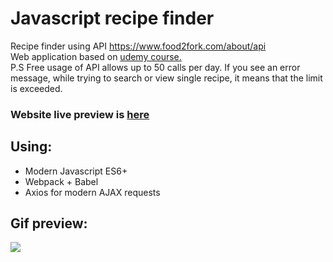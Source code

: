 # Javascript recipe finder

Recipe finder using API <a target="_blank" href="https://www.food2fork.com/about/api">https://www.food2fork.com/about/api</a>
<br>Web application based on <a target="_blank" href="https://www.udemy.com/the-complete-javascript-course/">udemy course.</a>
<br>P.S Free usage of API allows up to 50 calls per day. If you see an error message, while trying to search or view single recipe, it means that the limit is exceeded.
### Website live preview is <a target="_blank" href="http://jsforkify.andreyuk.com">here</a><br>

## Using:
* Modern Javascript ES6+
* Webpack + Babel
* Axios for modern AJAX requests

## Gif preview:
<img src="https://raw.githubusercontent.com/andreyukD/javascript-forkify-project/master/image_assets/1.gif" width="" />

